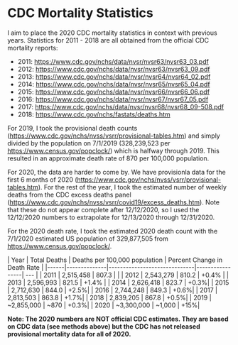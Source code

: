 # CDC Mortality Statistics

I aim to place the 2020 CDC mortality statistics in context with previous years. Statistics for 2011 - 2018 are all obtained from the official CDC mortality reports:
- 2011: https://www.cdc.gov/nchs/data/nvsr/nvsr63/nvsr63_03.pdf
- 2012: https://www.cdc.gov/nchs/data/nvsr/nvsr63/nvsr63_09.pdf
- 2013: https://www.cdc.gov/nchs/data/nvsr/nvsr64/nvsr64_02.pdf
- 2014: https://www.cdc.gov/nchs/data/nvsr/nvsr65/nvsr65_04.pdf
- 2015: https://www.cdc.gov/nchs/data/nvsr/nvsr66/nvsr66_06.pdf
- 2016: https://www.cdc.gov/nchs/data/nvsr/nvsr67/nvsr67_05.pdf
- 2017: https://www.cdc.gov/nchs/data/nvsr/nvsr68/nvsr68_09-508.pdf
- 2018: https://www.cdc.gov/nchs/fastats/deaths.htm

For 2019, I took the provisional death counts (https://www.cdc.gov/nchs/nvss/vsrr/provisional-tables.htm) and simply divided by the population on 7/1/2019 (328,239,523 per https://www.census.gov/popclock/) which is halfway through 2019. This resulted in an approximate death rate of 870 per 100,000 population.

For 2020, the data are harder to come by. We have provisionla data for the first 6 months of 2020 (https://www.cdc.gov/nchs/nvss/vsrr/provisional-tables.htm). For the rest of the year, I took the estimated number of weekly deaths from the CDC excess deaths panel (https://www.cdc.gov/nchs/nvss/vsrr/covid19/excess_deaths.htm). Note that these do not appear complete after 12/12/2020, so I used the 12/12/2020 numbers to extrapolate for 12/13/2020 through 12/31/2020.

For the 2020 death rate, I took the estimated 2020 death count with the 7/1/2020 estimated US population of 329,877,505 from https://www.census.gov/popclock/.


| Year | Total Deaths | Deaths per 100,000 population |  Percent Change in Death Rate |
|------|--------------|------------------------------|-----------------| --- |
| 2011 | 2,515,458 | 807.3 |  |
| 2012 | 2,543,279 | 810.2 | +0.4% |
| 2013 | 2,596,993 | 821.5 | +1.4% |
| 2014 | 2,626,418 | 823.7 | +0.3%|
| 2015 | 2,712,630 | 844.0 | +2.5%|
| 2016 | 2,744,248 | 849.3 | +0.6%|
| 2017 | 2,813,503 | 863.8 | +1.7%|
| 2018 | 2,839,205 | 867.8 | +0.5%|
| 2019 | ~2,855,000 | ~870 | +0.3%|
| 2020 | ~3,300,000 | ~1,000 | +15%|

__Note: The 2020 numbers are NOT official CDC estimates. They are based on CDC data (see methods above) but the CDC has not released provisional mortality data for all of 2020.__

